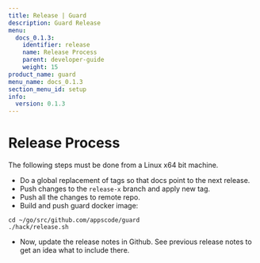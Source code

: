 ```yaml
---
title: Release | Guard
description: Guard Release
menu:
  docs_0.1.3:
    identifier: release
    name: Release Process
    parent: developer-guide
    weight: 15
product_name: guard
menu_name: docs_0.1.3
section_menu_id: setup
info:
  version: 0.1.3
---
```


# Release Process

The following steps must be done from a Linux x64 bit machine.

- Do a global replacement of tags so that docs point to the next release.
- Push changes to the `release-x` branch and apply new tag.
- Push all the changes to remote repo.
- Build and push guard docker image:

```console
cd ~/go/src/github.com/appscode/guard
./hack/release.sh
```

- Now, update the release notes in Github. See previous release notes to get an idea what to include there.
